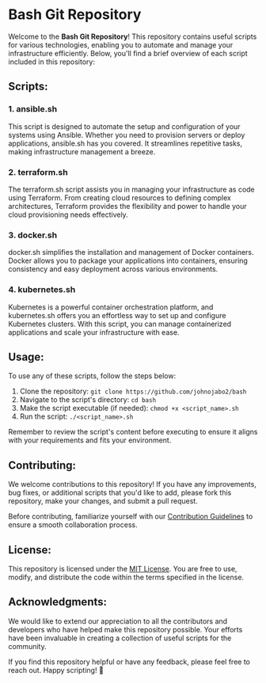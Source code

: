 # Bash Git Repository



Welcome to the **Bash Git Repository**! This repository contains useful scripts for various technologies, enabling you to automate and manage your infrastructure efficiently. Below, you'll find a brief overview of each script included in this repository:

## Scripts:

### 1. ansible.sh
This script is designed to automate the setup and configuration of your systems using Ansible. Whether you need to provision servers or deploy applications, ansible.sh has you covered. It streamlines repetitive tasks, making infrastructure management a breeze.

### 2. terraform.sh
The terraform.sh script assists you in managing your infrastructure as code using Terraform. From creating cloud resources to defining complex architectures, Terraform provides the flexibility and power to handle your cloud provisioning needs effectively.

### 3. docker.sh
docker.sh simplifies the installation and management of Docker containers. Docker allows you to package your applications into containers, ensuring consistency and easy deployment across various environments.

### 4. kubernetes.sh
Kubernetes is a powerful container orchestration platform, and kubernetes.sh offers you an effortless way to set up and configure Kubernetes clusters. With this script, you can manage containerized applications and scale your infrastructure with ease.

## Usage:

To use any of these scripts, follow the steps below:

1. Clone the repository: `git clone https://github.com/johnojabo2/bash`
2. Navigate to the script's directory: `cd bash`
3. Make the script executable (if needed): `chmod +x <script_name>.sh`
4. Run the script: `./<script_name>.sh`

Remember to review the script's content before executing to ensure it aligns with your requirements and fits your environment.

## Contributing:

We welcome contributions to this repository! If you have any improvements, bug fixes, or additional scripts that you'd like to add, please fork this repository, make your changes, and submit a pull request.

Before contributing, familiarize yourself with our [Contribution Guidelines](CONTRIBUTING.md) to ensure a smooth collaboration process.

## License:

This repository is licensed under the [MIT License](LICENSE.md). You are free to use, modify, and distribute the code within the terms specified in the license.

## Acknowledgments:

We would like to extend our appreciation to all the contributors and developers who have helped make this repository possible. Your efforts have been invaluable in creating a collection of useful scripts for the community.

If you find this repository helpful or have any feedback, please feel free to reach out. Happy scripting! :rocket:
